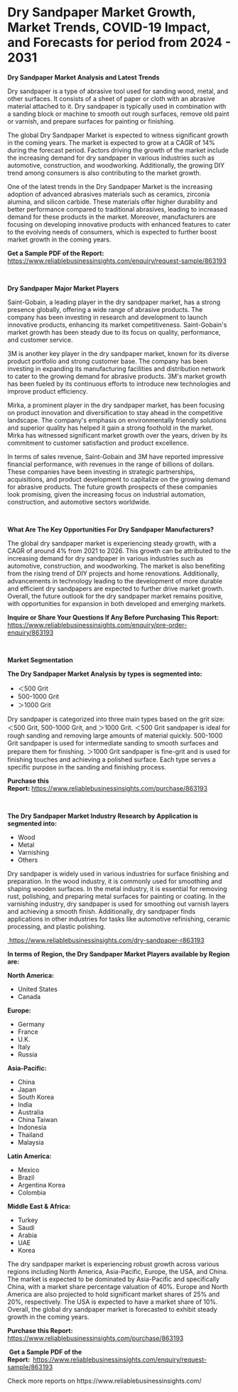 <p><h1>Dry Sandpaper Market Growth, Market Trends, COVID-19 Impact, and Forecasts for period from 2024 - 2031</h1></p><p><strong>Dry Sandpaper Market Analysis and Latest Trends</strong></p>
<p><p>Dry sandpaper is a type of abrasive tool used for sanding wood, metal, and other surfaces. It consists of a sheet of paper or cloth with an abrasive material attached to it. Dry sandpaper is typically used in combination with a sanding block or machine to smooth out rough surfaces, remove old paint or varnish, and prepare surfaces for painting or finishing.</p><p>The global Dry Sandpaper Market is expected to witness significant growth in the coming years. The market is expected to grow at a CAGR of 14% during the forecast period. Factors driving the growth of the market include the increasing demand for dry sandpaper in various industries such as automotive, construction, and woodworking. Additionally, the growing DIY trend among consumers is also contributing to the market growth.</p><p>One of the latest trends in the Dry Sandpaper Market is the increasing adoption of advanced abrasives materials such as ceramics, zirconia alumina, and silicon carbide. These materials offer higher durability and better performance compared to traditional abrasives, leading to increased demand for these products in the market. Moreover, manufacturers are focusing on developing innovative products with enhanced features to cater to the evolving needs of consumers, which is expected to further boost market growth in the coming years.</p></p>
<p><strong>Get a Sample PDF of the Report:&nbsp;</strong> <a href="https://www.reliablebusinessinsights.com/enquiry/request-sample/863193">https://www.reliablebusinessinsights.com/enquiry/request-sample/863193</a></p>
<p>&nbsp;</p>
<p><strong>Dry Sandpaper Major Market Players</strong></p>
<p><p>Saint-Gobain, a leading player in the dry sandpaper market, has a strong presence globally, offering a wide range of abrasive products. The company has been investing in research and development to launch innovative products, enhancing its market competitiveness. Saint-Gobain's market growth has been steady due to its focus on quality, performance, and customer service.</p><p>3M is another key player in the dry sandpaper market, known for its diverse product portfolio and strong customer base. The company has been investing in expanding its manufacturing facilities and distribution network to cater to the growing demand for abrasive products. 3M's market growth has been fueled by its continuous efforts to introduce new technologies and improve product efficiency.</p><p>Mirka, a prominent player in the dry sandpaper market, has been focusing on product innovation and diversification to stay ahead in the competitive landscape. The company's emphasis on environmentally friendly solutions and superior quality has helped it gain a strong foothold in the market. Mirka has witnessed significant market growth over the years, driven by its commitment to customer satisfaction and product excellence.</p><p>In terms of sales revenue, Saint-Gobain and 3M have reported impressive financial performance, with revenues in the range of billions of dollars. These companies have been investing in strategic partnerships, acquisitions, and product development to capitalize on the growing demand for abrasive products. The future growth prospects of these companies look promising, given the increasing focus on industrial automation, construction, and automotive sectors worldwide.</p></p>
<p>&nbsp;</p>
<p><strong>What Are The Key Opportunities For Dry Sandpaper Manufacturers?</strong></p>
<p><p>The global dry sandpaper market is experiencing steady growth, with a CAGR of around 4% from 2021 to 2026. This growth can be attributed to the increasing demand for dry sandpaper in various industries such as automotive, construction, and woodworking. The market is also benefiting from the rising trend of DIY projects and home renovations. Additionally, advancements in technology leading to the development of more durable and efficient dry sandpapers are expected to further drive market growth. Overall, the future outlook for the dry sandpaper market remains positive, with opportunities for expansion in both developed and emerging markets.</p></p>
<p><strong>Inquire or Share Your Questions If Any Before Purchasing This Report:</strong> <a href="https://www.reliablebusinessinsights.com/enquiry/pre-order-enquiry/863193">https://www.reliablebusinessinsights.com/enquiry/pre-order-enquiry/863193</a></p>
<p>&nbsp;</p>
<p><strong>Market Segmentation</strong></p>
<p><strong>The Dry Sandpaper Market Analysis by types is segmented into:</strong></p>
<p><ul><li>＜500 Grit</li><li>500-1000 Grit</li><li>＞1000 Grit</li></ul></p>
<p><p>Dry sandpaper is categorized into three main types based on the grit size: ＜500 Grit, 500-1000 Grit, and ＞1000 Grit. ＜500 Grit sandpaper is ideal for rough sanding and removing large amounts of material quickly. 500-1000 Grit sandpaper is used for intermediate sanding to smooth surfaces and prepare them for finishing. ＞1000 Grit sandpaper is fine-grit and is used for finishing touches and achieving a polished surface. Each type serves a specific purpose in the sanding and finishing process.</p></p>
<p><strong>Purchase this Report:&nbsp;</strong><a href="https://www.reliablebusinessinsights.com/purchase/863193">https://www.reliablebusinessinsights.com/purchase/863193</a></p>
<p>&nbsp;</p>
<p><strong>The Dry Sandpaper Market Industry Research by Application is segmented into:</strong></p>
<p><ul><li>Wood</li><li>Metal</li><li>Varnishing</li><li>Others</li></ul></p>
<p><p>Dry sandpaper is widely used in various industries for surface finishing and preparation. In the wood industry, it is commonly used for smoothing and shaping wooden surfaces. In the metal industry, it is essential for removing rust, polishing, and preparing metal surfaces for painting or coating. In the varnishing industry, dry sandpaper is used for smoothing out varnish layers and achieving a smooth finish. Additionally, dry sandpaper finds applications in other industries for tasks like automotive refinishing, ceramic processing, and plastic polishing.</p></p>
<p><a href="https://www.reliablebusinessinsights.com/dry-sandpaper-r863193">&nbsp;https://www.reliablebusinessinsights.com/dry-sandpaper-r863193</a></p>
<p><strong>In terms of Region, the Dry Sandpaper Market Players available by Region are:</strong></p>
<p>
    <p> <strong> North America: </strong>
        <ul>
            <li>United States</li>
            <li>Canada</li>
        </ul>
        </p> 
    <p> <strong> Europe: </strong>
        <ul>
            <li>Germany</li>
            <li>France</li>
            <li>U.K.</li>
            <li>Italy</li>
            <li>Russia</li>
        </ul>
        </p> 
    <p> <strong> Asia-Pacific: </strong>
        <ul>
            <li>China</li>
            <li>Japan</li>
            <li>South Korea</li>
            <li>India</li>
            <li>Australia</li>
            <li>China Taiwan</li>
            <li>Indonesia</li>
            <li>Thailand</li>
            <li>Malaysia</li>
        </ul>
        </p> 
    <p> <strong> Latin America: </strong>
        <ul>
            <li>Mexico</li>
            <li>Brazil</li>
            <li>Argentina Korea</li>
            <li>Colombia</li>
        </ul>
        </p> 
    <p> <strong> Middle East & Africa: </strong>
        <ul>
            <li>Turkey</li>
            <li>Saudi</li>
            <li>Arabia</li>
            <li>UAE</li>
            <li>Korea</li>
        </ul>
    </p>
    </p>
<p><p>The dry sandpaper market is experiencing robust growth across various regions including North America, Asia-Pacific, Europe, the USA, and China. The market is expected to be dominated by Asia-Pacific and specifically China, with a market share percentage valuation of 40%. Europe and North America are also projected to hold significant market shares of 25% and 20%, respectively. The USA is expected to have a market share of 10%. Overall, the global dry sandpaper market is forecasted to exhibit steady growth in the coming years.</p></p>
<p><strong>Purchase this Report: </strong><a href="https://www.reliablebusinessinsights.com/purchase/863193">https://www.reliablebusinessinsights.com/purchase/863193</a></p>
<p>&nbsp;<strong>Get a Sample PDF of the Report:&nbsp;&nbsp;</strong><a href="https://www.reliablebusinessinsights.com/enquiry/request-sample/863193">https://www.reliablebusinessinsights.com/enquiry/request-sample/863193</a></p>
<p><strong></strong></p>
<p>Check more reports on https://www.reliablebusinessinsights.com/</p>